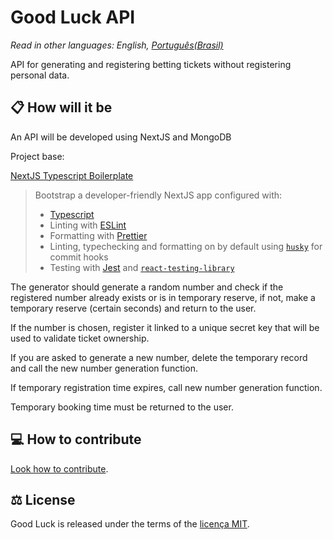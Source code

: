 # Good Luck API

*Read in other languages: English, [Português(Brasil)](./README.md)*

API for generating and registering betting tickets without registering personal data.

## 📋 How will it be

An API will be developed using NextJS and MongoDB

Project base:

[NextJS Typescript Boilerplate](https://github.com/vercel/next.js/tree/master/examples/with-typescript-eslint-jest)

> Bootstrap a developer-friendly NextJS app configured with:
>
> - [Typescript](https://www.typescriptlang.org/)
> - Linting with [ESLint](https://eslint.org/)
> - Formatting with [Prettier](https://prettier.io/)
> - Linting, typechecking and formatting on by default using [`husky`](https://github.com/typicode/husky) for commit hooks
> - Testing with [Jest](https://jestjs.io/) and [`react-testing-library`](https://testing-library.com/docs/react-testing-library/intro)

The generator should generate a random number and check if the registered number already exists or is in temporary reserve, if not, make a temporary reserve (certain seconds) and return to the user.

If the number is chosen, register it linked to a unique secret key that will be used to validate ticket ownership.

If you are asked to generate a new number, delete the temporary record and call the new number generation function.

If temporary registration time expires, call new number generation function.

Temporary booking time must be returned to the user.

## 💻 How to contribute

[Look how to contribute](./CONTRIBUTING.md).

## ⚖️ License

Good Luck is released under the terms of the [licença MIT](./LICENSE).

